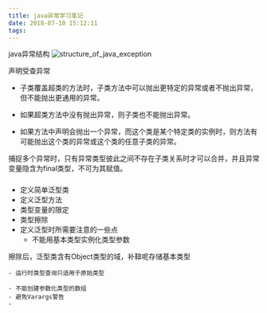 ```yaml
---
title: java异常学习笔记
date: 2018-07-10 15:12:11
tags:
---
```

java异常结构
![structure_of_java_exception](https://i.imgur.com/dAXpn87.png)

声明受查异常
- 子类覆盖超类的方法时，子类方法中可以抛出更特定的异常或者不抛出异常，但不能抛出更通用的异常。 
- 如果超类方法中没有抛出异常，则子类也不能抛出异常。

- 如果方法中声明会抛出一个异常，而这个类是某个特定类的实例时，则方法有可能抛出这个类的异常或这个类的任意子类的异常。

捕捉多个异常时，只有异常类型彼此之间不存在子类关系时才可以合并，并且异常变量隐含为final类型，不可为其赋值。

### 
- 定义简单泛型类
- 定义泛型方法
- 类型变量的限定
- 类型擦除
- 定义泛型时所需要注意的一些点
	- 不能用基本类型实例化类型参数

擦除后，泛型类含有Object类型的域，补鞥呢存储基本类型

	- 运行时类型查询只适用于原始类型

	- 不能创建参数化类型的数组
	- 避免Varargs警告
	- 

